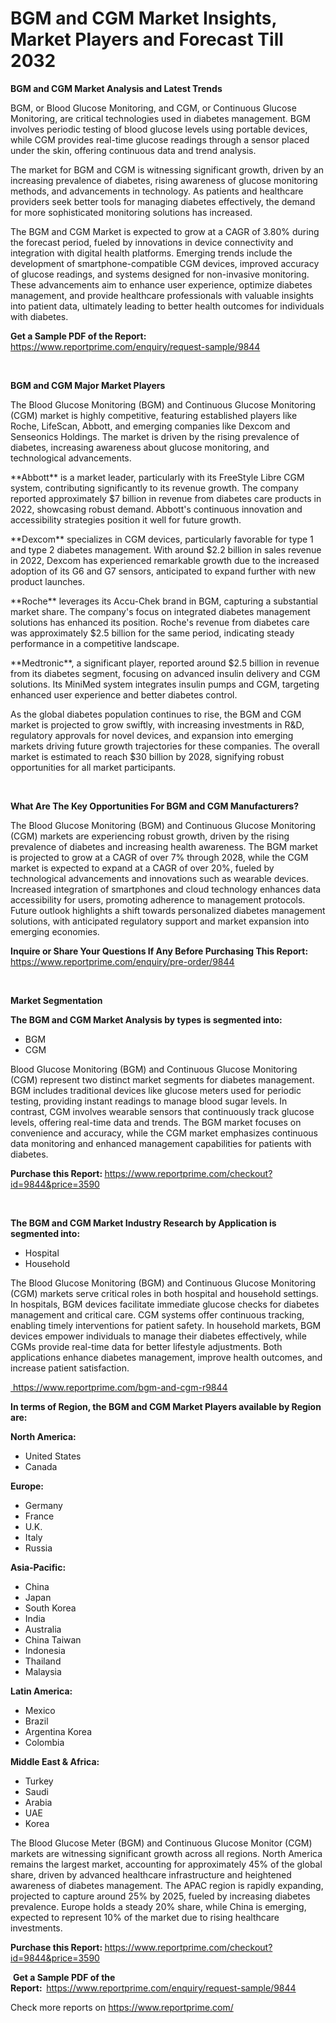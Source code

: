 <p><h1>BGM and CGM Market Insights, Market Players and Forecast Till 2032</h1></p><p><strong>BGM and CGM Market Analysis and Latest Trends</strong></p>
<p><p>BGM, or Blood Glucose Monitoring, and CGM, or Continuous Glucose Monitoring, are critical technologies used in diabetes management. BGM involves periodic testing of blood glucose levels using portable devices, while CGM provides real-time glucose readings through a sensor placed under the skin, offering continuous data and trend analysis. </p><p>The market for BGM and CGM is witnessing significant growth, driven by an increasing prevalence of diabetes, rising awareness of glucose monitoring methods, and advancements in technology. As patients and healthcare providers seek better tools for managing diabetes effectively, the demand for more sophisticated monitoring solutions has increased.</p><p>The BGM and CGM Market is expected to grow at a CAGR of 3.80% during the forecast period, fueled by innovations in device connectivity and integration with digital health platforms. Emerging trends include the development of smartphone-compatible CGM devices, improved accuracy of glucose readings, and systems designed for non-invasive monitoring. These advancements aim to enhance user experience, optimize diabetes management, and provide healthcare professionals with valuable insights into patient data, ultimately leading to better health outcomes for individuals with diabetes.</p></p>
<p><strong>Get a Sample PDF of the Report:&nbsp;</strong> <a href="https://www.reportprime.com/enquiry/request-sample/9844?utm_campaign=2926&utm_medium=2&utm_source=Github&utm_content=ia&utm_term=20032025&utm_id=bgm-and-cgm">https://www.reportprime.com/enquiry/request-sample/9844</a></p>
<p>&nbsp;</p>
<p><strong>BGM and CGM Major Market Players</strong></p>
<p><p>The Blood Glucose Monitoring (BGM) and Continuous Glucose Monitoring (CGM) market is highly competitive, featuring established players like Roche, LifeScan, Abbott, and emerging companies like Dexcom and Senseonics Holdings. The market is driven by the rising prevalence of diabetes, increasing awareness about glucose monitoring, and technological advancements.</p><p>**Abbott** is a market leader, particularly with its FreeStyle Libre CGM system, contributing significantly to its revenue growth. The company reported approximately $7 billion in revenue from diabetes care products in 2022, showcasing robust demand. Abbott's continuous innovation and accessibility strategies position it well for future growth.</p><p>**Dexcom** specializes in CGM devices, particularly favorable for type 1 and type 2 diabetes management. With around $2.2 billion in sales revenue in 2022, Dexcom has experienced remarkable growth due to the increased adoption of its G6 and G7 sensors, anticipated to expand further with new product launches.</p><p>**Roche** leverages its Accu-Chek brand in BGM, capturing a substantial market share. The company's focus on integrated diabetes management solutions has enhanced its position. Roche's revenue from diabetes care was approximately $2.5 billion for the same period, indicating steady performance in a competitive landscape.</p><p>**Medtronic**, a significant player, reported around $2.5 billion in revenue from its diabetes segment, focusing on advanced insulin delivery and CGM solutions. Its MiniMed system integrates insulin pumps and CGM, targeting enhanced user experience and better diabetes control.</p><p>As the global diabetes population continues to rise, the BGM and CGM market is projected to grow swiftly, with increasing investments in R&D, regulatory approvals for novel devices, and expansion into emerging markets driving future growth trajectories for these companies. The overall market is estimated to reach $30 billion by 2028, signifying robust opportunities for all market participants.</p></p>
<p>&nbsp;</p>
<p><strong>What Are The Key Opportunities For BGM and CGM Manufacturers?</strong></p>
<p><p>The Blood Glucose Monitoring (BGM) and Continuous Glucose Monitoring (CGM) markets are experiencing robust growth, driven by the rising prevalence of diabetes and increasing health awareness. The BGM market is projected to grow at a CAGR of over 7% through 2028, while the CGM market is expected to expand at a CAGR of over 20%, fueled by technological advancements and innovations such as wearable devices. Increased integration of smartphones and cloud technology enhances data accessibility for users, promoting adherence to management protocols. Future outlook highlights a shift towards personalized diabetes management solutions, with anticipated regulatory support and market expansion into emerging economies.</p></p>
<p><strong>Inquire or Share Your Questions If Any Before Purchasing This Report:</strong> <a href="https://www.reportprime.com/enquiry/pre-order/9844?utm_campaign=2926&utm_medium=2&utm_source=Github&utm_content=ia&utm_term=20032025&utm_id=bgm-and-cgm">https://www.reportprime.com/enquiry/pre-order/9844</a></p>
<p>&nbsp;</p>
<p><strong>Market Segmentation</strong></p>
<p><strong>The BGM and CGM Market Analysis by types is segmented into:</strong></p>
<p><ul><li>BGM</li><li>CGM</li></ul></p>
<p><p>Blood Glucose Monitoring (BGM) and Continuous Glucose Monitoring (CGM) represent two distinct market segments for diabetes management. BGM includes traditional devices like glucose meters used for periodic testing, providing instant readings to manage blood sugar levels. In contrast, CGM involves wearable sensors that continuously track glucose levels, offering real-time data and trends. The BGM market focuses on convenience and accuracy, while the CGM market emphasizes continuous data monitoring and enhanced management capabilities for patients with diabetes.</p></p>
<p><strong>Purchase this Report:&nbsp;</strong><a href="https://www.reportprime.com/checkout?id=9844&price=3590&utm_campaign=2926&utm_medium=2&utm_source=Github&utm_content=ia&utm_term=20032025&utm_id=bgm-and-cgm">https://www.reportprime.com/checkout?id=9844&price=3590</a></p>
<p>&nbsp;</p>
<p><strong>The BGM and CGM Market Industry Research by Application is segmented into:</strong></p>
<p><ul><li>Hospital</li><li>Household</li></ul></p>
<p><p>The Blood Glucose Monitoring (BGM) and Continuous Glucose Monitoring (CGM) markets serve critical roles in both hospital and household settings. In hospitals, BGM devices facilitate immediate glucose checks for diabetes management and critical care. CGM systems offer continuous tracking, enabling timely interventions for patient safety. In household markets, BGM devices empower individuals to manage their diabetes effectively, while CGMs provide real-time data for better lifestyle adjustments. Both applications enhance diabetes management, improve health outcomes, and increase patient satisfaction.</p></p>
<p><a href="https://www.reportprime.com/bgm-and-cgm-r9844?utm_campaign=2926&utm_medium=2&utm_source=Github&utm_content=ia&utm_term=20032025&utm_id=bgm-and-cgm">&nbsp;https://www.reportprime.com/bgm-and-cgm-r9844</a></p>
<p><strong>In terms of Region, the BGM and CGM Market Players available by Region are:</strong></p>
<p>
    <p> <strong> North America: </strong>
        <ul>
            <li>United States</li>
            <li>Canada</li>
        </ul>
        </p> 
    <p> <strong> Europe: </strong>
        <ul>
            <li>Germany</li>
            <li>France</li>
            <li>U.K.</li>
            <li>Italy</li>
            <li>Russia</li>
        </ul>
        </p> 
    <p> <strong> Asia-Pacific: </strong>
        <ul>
            <li>China</li>
            <li>Japan</li>
            <li>South Korea</li>
            <li>India</li>
            <li>Australia</li>
            <li>China Taiwan</li>
            <li>Indonesia</li>
            <li>Thailand</li>
            <li>Malaysia</li>
        </ul>
        </p> 
    <p> <strong> Latin America: </strong>
        <ul>
            <li>Mexico</li>
            <li>Brazil</li>
            <li>Argentina Korea</li>
            <li>Colombia</li>
        </ul>
        </p> 
    <p> <strong> Middle East & Africa: </strong>
        <ul>
            <li>Turkey</li>
            <li>Saudi</li>
            <li>Arabia</li>
            <li>UAE</li>
            <li>Korea</li>
        </ul>
    </p>
    </p>
<p><p>The Blood Glucose Meter (BGM) and Continuous Glucose Monitor (CGM) markets are witnessing significant growth across all regions. North America remains the largest market, accounting for approximately 45% of the global share, driven by advanced healthcare infrastructure and heightened awareness of diabetes management. The APAC region is rapidly expanding, projected to capture around 25% by 2025, fueled by increasing diabetes prevalence. Europe holds a steady 20% share, while China is emerging, expected to represent 10% of the market due to rising healthcare investments.</p></p>
<p><strong>Purchase this Report: </strong><a href="https://www.reportprime.com/checkout?id=9844&price=3590&utm_campaign=2926&utm_medium=2&utm_source=Github&utm_content=ia&utm_term=20032025&utm_id=bgm-and-cgm">https://www.reportprime.com/checkout?id=9844&price=3590</a></p>
<p>&nbsp;<strong>Get a Sample PDF of the Report:&nbsp;&nbsp;</strong><a href="https://www.reportprime.com/enquiry/request-sample/9844?utm_campaign=2926&utm_medium=2&utm_source=Github&utm_content=ia&utm_term=20032025&utm_id=bgm-and-cgm">https://www.reportprime.com/enquiry/request-sample/9844</a></p>
<p><strong></strong></p>
<p>Check more reports on <a href="https://www.reportprime.com/?utm_campaign=2926&utm_medium=2&utm_source=Github&utm_content=ia&utm_term=20032025&utm_id=bgm-and-cgm">https://www.reportprime.com/</a></p>